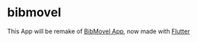 # bibmovel

This App will be remake of [BibMovel App](https://github.com/vinibrenobr11/BibMovelApp),
now made with [Flutter](https://flutter.dev/)